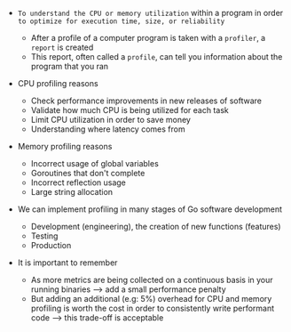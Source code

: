 * `To understand the CPU or memory utilization` within a program in order `to optimize for execution time, size, or reliability`
  * After a profile of a computer program is taken with a `profiler`, a `report` is created
  * This report, often called a `profile`, can tell you information about the program that you ran

* CPU profiling reasons
  * Check performance improvements in new releases of software
  * Validate how much CPU is being utilized for each task
  * Limit CPU utilization in order to save money
  * Understanding where latency comes from
  
* Memory profiling reasons
  * Incorrect usage of global variables
  * Goroutines that don't complete
  * Incorrect reflection usage
  * Large string allocation

* We can implement profiling in many stages of Go software development
  * Development (engineering), the creation of new functions (features)
  * Testing
  * Production

* It is important to remember
  * As more metrics are being collected on a continuous basis in your running binaries —> add a small performance penalty
  * But adding an additional (e.g: 5%) overhead for CPU and memory profiling is worth the cost in order to consistently write performant code —> this trade-off is acceptable